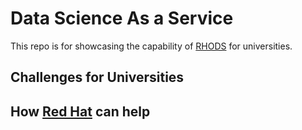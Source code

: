 # Data Science As a Service
This repo is for showcasing the capability of [RHODS](https://www.redhat.com/en/technologies/cloud-computing/openshift/openshift-data-science) for universities.

## Challenges for Universities


## How [Red Hat](https://www.redhat.com) can help